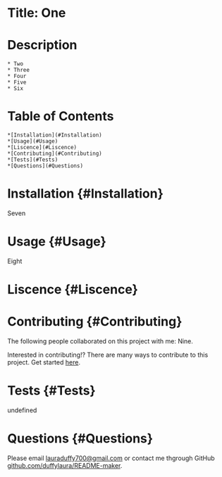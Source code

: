
  # Title: One 
      
  # Description 

    * Two
    * Three
    * Four
    * Five
    * Six
    
  # Table of Contents

    *[Installation](#Installation)
    *[Usage](#Usage)
    *[Liscence](#Liscence)
    *[Contributing](#Contributing)
    *[Tests](#Tests)
    *[Questions](#Questions)

    
  # Installation {#Installation}

  Seven
    
  # Usage {#Usage}

  Eight
    
  # Liscence {#Liscence}
    
  # Contributing {#Contributing}

  The following people collaborated on this project with me: Nine. 

  Interested in contributing!? There are many ways to contribute to this project. Get started [here](github.com/duffylaura/README-maker).

  # Tests {#Tests}

  undefined
    
  # Questions {#Questions}

  Please email lauraduffy700@gmail.com or contact me thgrough GitHub [github.com/duffylaura/README-maker](github.com/duffylaura/README-maker).
  